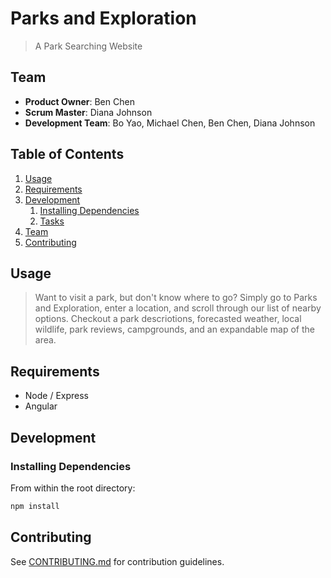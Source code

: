 # Parks and Exploration

> A Park Searching Website

## Team

  - __Product Owner__: Ben Chen
  - __Scrum Master__: Diana Johnson
  - __Development Team__: Bo Yao, Michael Chen, Ben Chen, Diana Johnson

## Table of Contents

1. [Usage](#Usage)
1. [Requirements](#requirements)
1. [Development](#development)
    1. [Installing Dependencies](#installing-dependencies)
    1. [Tasks](#tasks)
1. [Team](#team)
1. [Contributing](#contributing)

## Usage

> Want to visit a park, but don't know where to go? Simply go to Parks and Exploration, enter a location, and scroll through our list of nearby options. Checkout a park descriotions, forecasted weather, local wildlife, park reviews, campgrounds, and an expandable map of the area. 

## Requirements

- Node / Express
- Angular

## Development

### Installing Dependencies

From within the root directory:

```sh
npm install
```

## Contributing

See [CONTRIBUTING.md](https://github.com/unexpected-lion/ourglass/blob/master/contributing.md) for contribution guidelines.
